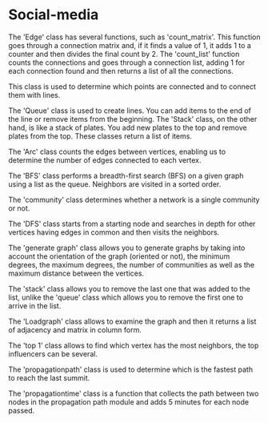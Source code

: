 # Social-media

The 'Edge' class has several functions, such as 'count_matrix'. This function goes through a connection matrix and, if it finds a value of 1, it adds 1 to a counter and then divides the final count by 2. The 'count_list' function counts the connections and goes through a connection list, adding 1 for each connection found and then returns a list of all the connections.

This class is used to determine which points are connected and to connect them with lines.

The 'Queue' class is used to create lines. You can add items to the end of the line or remove items from the beginning. The 'Stack' class, on the other hand, is like a stack of plates. You add new plates to the top and remove plates from the top. These classes return a list of items.

The 'Arc' class counts the edges between vertices, enabling us to determine the number of edges connected to each vertex.

The 'BFS' class  performs a breadth-first search (BFS) on a given graph using a list as the queue.
Neighbors are visited in a sorted order.

The 'community' class determines whether a network is a single community or not.

The 'DFS' class starts from a starting node and searches in depth for other vertices having edges in common and then visits the neighbors.

The 'generate graph' class allows you to generate graphs by taking into account the orientation of the graph (oriented or not), the minimum degrees, the maximum degrees, the number of communities as well as the maximum distance between the vertices.

The 'stack' class allows you to remove the last one that was added to the list, unlike the 'queue' class which allows you to remove the first one to arrive in the list.

The 'Loadgraph' class allows to examine the graph and then it returns a list of adjacency and matrix in column form.

The 'top 1' class allows to find which vertex has the most neighbors, the top influencers can be several.

The 'propagationpath' class is used to determine which is the fastest path to reach the last summit.

The 'propagationtime' class is a function that collects the path between two nodes in the propagation path module and adds 5 minutes for each node passed.
